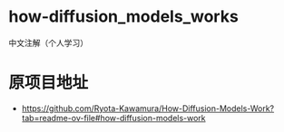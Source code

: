 # how-diffusion_models_works
中文注解（个人学习）
# 原项目地址
- https://github.com/Ryota-Kawamura/How-Diffusion-Models-Work?tab=readme-ov-file#how-diffusion-models-work
